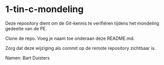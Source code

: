 # 1-tin-c-mondeling

Deze repository dient om de Git-kennis te verifiëren tijdens het mondeling gedeelte van de PE.

Clone de repo.
Voeg je naam toe onderaan deze README.md.

Zorg dat deze wijziging als commit op de remote repository zichtbaar is.

Namen:
Bart Duisters






